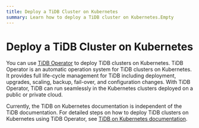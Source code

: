 ```yaml
---
title: Deploy a TiDB Cluster on Kubernetes
summary: Learn how to deploy a TiDB cluster on Kubernetes.Empty
---
```


# Deploy a TiDB Cluster on Kubernetes

You can use [TiDB Operator](https://github.com/pingcap/tidb-operator) to deploy TiDB clusters on Kubernetes. TiDB Operator is an automatic operation system for TiDB clusters on Kubernetes. It provides full life-cycle management for TiDB including deployment, upgrades, scaling, backup, fail-over, and configuration changes. With TiDB Operator, TiDB can run seamlessly in the Kubernetes clusters deployed on a public or private cloud.

Currently, the TiDB on Kubernetes documentation is independent of the TiDB documentation. For detailed steps on how to deploy TiDB clusters on Kubernetes using TiDB Operator, see [TiDB on Kubernetes documentation](https://docs.pingcap.com/tidb-in-kubernetes/stable/).
